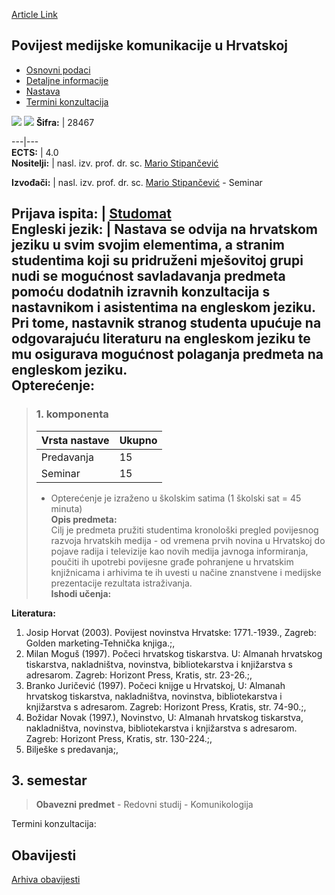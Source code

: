 [Article Link](https://www.fhs.hr/predmet/pmkuh)

## Povijest medijske komunikacije u Hrvatskoj
  * [Osnovni podaci](https://www.fhs.hr/predmet/pmkuh#v1id-523803_885338_1_0 "Osnovni podaci")
  * [Detaljne informacije](https://www.fhs.hr/predmet/pmkuh#v1id-523803_885338_1_1 "Detaljne informacije")
  * [Nastava](https://www.fhs.hr/predmet/pmkuh#v1id-523803_885338_1_2 "Nastava")
  * [Termini konzultacija](https://www.fhs.hr/predmet/pmkuh#v1id-523803_885338_1_3 "Termini konzultacija")


[![](https://www.fhs.hr/img/flags/gif/hr.gif)](https://www.fhs.hr/predmet/pmkuh) [![](https://www.fhs.hr/img/flags/gif/gb.gif)](https://www.fhs.hr/en/course/homcic)
**Šifra:** |  28467  
  
---|---  
**ECTS:** |  4.0   
**Nositelji:** |  nasl. izv. prof. dr. sc. [Mario Stipančević](https://www.fhs.hr/djelatnik/mario.stipancevic)   
  
**Izvođači:** |  nasl. izv. prof. dr. sc. [Mario Stipančević](https://www.fhs.hr/djelatnik/mario.stipancevic) - Seminar  
  
**Prijava ispita:** |  [Studomat](http://www.isvu.hr/studomat)  
**Engleski jezik:** |  Nastava se odvija na hrvatskom jeziku u svim svojim elementima, a stranim studentima koji su pridruženi mješovitoj grupi nudi se mogućnost savladavanja predmeta pomoću dodatnih izravnih konzultacija s nastavnikom i asistentima na engleskom jeziku. Pri tome, nastavnik stranog studenta upućuje na odgovarajuću literaturu na engleskom jeziku te mu osigurava mogućnost polaganja predmeta na engleskom jeziku.   
**Opterećenje:**  
---  
> ### 1. komponenta
> | Vrsta nastave | Ukupno  
> ---|---  
> Predavanja | 15  
> Seminar | 15  
> * Opterećenje je izraženo u školskim satima (1 školski sat = 45 minuta)   
**Opis predmeta:**  
> Cilj je predmeta pružiti studentima kronološki pregled povijesnog razvoja hrvatskih medija - od vremena prvih novina u Hrvatskoj do pojave radija i televizije kao novih medija javnoga informiranja, poučiti ih upotrebi povijesne građe pohranjene u hrvatskim knjižnicama i arhivima te ih uvesti u načine znanstvene i medijske prezentacije rezultata istraživanja.  
**Ishodi učenja:**  

  
**Literatura:**  
  1. Josip Horvat (2003). Povijest novinstva Hrvatske: 1771.-1939., Zagreb: Golden marketing-Tehnička knjiga.;, 
  2. Milan Moguš (1997). Počeci hrvatskog tiskarstva. U: Almanah hrvatskog tiskarstva, nakladništva, novinstva, bibliotekarstva i knjižarstva s adresarom. Zagreb: Horizont Press, Kratis, str. 23-26.;, 
  3. Branko Juričević (1997). Počeci knijge u Hrvatskoj, U: Almanah hrvatskog tiskarstva, nakladništva, novinstva, bibliotekarstva i knjižarstva s adresarom. Zagreb: Horizont Press, Kratis, str. 74-90.;, 
  4. Božidar Novak (1997.), Novinstvo, U: Almanah hrvatskog tiskarstva, nakladništva, novinstva, bibliotekarstva i knjižarstva s adresarom. Zagreb: Horizont Press, Kratis, str. 130-224.;, 
  5. Bilješke s predavanja;, 

  
**3. semestar**  
---  
> **Obavezni predmet** - Redovni studij - Komunikologija  
>   
Termini konzultacija: 


## Obavijesti
[Arhiva obavijesti](https://www.fhs.hr/predmet/pmkuh?@=20p8t#news_79520 "Arhiva obavijesti")
